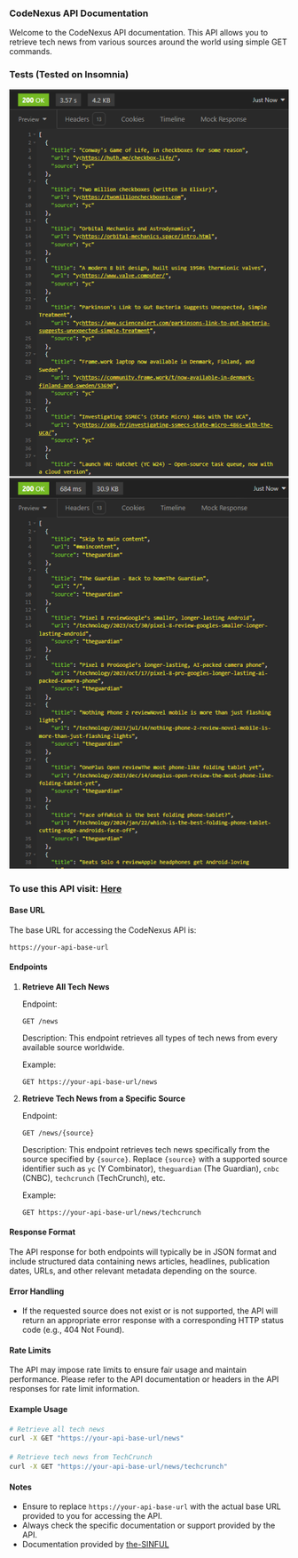 ### CodeNexus API Documentation

Welcome to the CodeNexus API documentation. This API allows you to retrieve tech news from various sources around the world using simple GET commands.

### Tests (Tested on Insomnia)

![Test Image 1](./Tests/test1.png)
![Test Image 2](./Tests/test2.png)

### To use this API visit: [Here](https://rapidapi.com/vasantmogia05/api/codenexus)

#### Base URL

The base URL for accessing the CodeNexus API is:

```
https://your-api-base-url
```

#### Endpoints

1. **Retrieve All Tech News**

   Endpoint:
   ```
   GET /news
   ```

   Description:
   This endpoint retrieves all types of tech news from every available source worldwide.

   Example:
   ```
   GET https://your-api-base-url/news
   ```

2. **Retrieve Tech News from a Specific Source**

   Endpoint:
   ```
   GET /news/{source}
   ```

   Description:
   This endpoint retrieves tech news specifically from the source specified by `{source}`. Replace `{source}` with a supported source identifier such as `yc` (Y Combinator), `theguardian` (The Guardian), `cnbc` (CNBC), `techcrunch` (TechCrunch), etc.

   Example:
   ```
   GET https://your-api-base-url/news/techcrunch
   ```

#### Response Format

The API response for both endpoints will typically be in JSON format and include structured data containing news articles, headlines, publication dates, URLs, and other relevant metadata depending on the source.

#### Error Handling

- If the requested source does not exist or is not supported, the API will return an appropriate error response with a corresponding HTTP status code (e.g., 404 Not Found).

#### Rate Limits

The API may impose rate limits to ensure fair usage and maintain performance. Please refer to the API documentation or headers in the API responses for rate limit information.

#### Example Usage

```bash
# Retrieve all tech news
curl -X GET "https://your-api-base-url/news"

# Retrieve tech news from TechCrunch
curl -X GET "https://your-api-base-url/news/techcrunch"
```

#### Notes

- Ensure to replace `https://your-api-base-url` with the actual base URL provided to you for accessing the API.
- Always check the specific documentation or support provided by the API.
- Documentation provided by [the-SINFUL](https://github.com/the-SINFUL)
